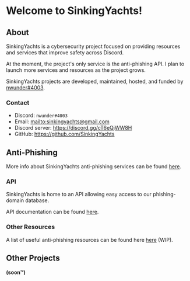 # Welcome to SinkingYachts!



## About

SinkingYachts is a cybersecurity project focused on providing resources and services that improve safety across Discord.

At the moment, the project's only service is the anti-phishing API. I plan to launch more services and resources as the
project grows.

SinkingYachts projects are developed, maintained, hosted, and funded by [nwunder#4003](https://nwunder.com).


### Contact

- Discord: ``nwunder#4003``
- Email: <mailto:sinkingyachts@gmail.com>
- Discord server: <https://discord.gg/cT6eQjWW8H>
- GitHub: <https://github.com/SinkingYachts>



## Anti-Phishing

More info about SinkingYachts anti-phishing services can be found [here](/services).


### API

SinkingYachts is home to an API allowing easy access to our phishing-domain database.

API documentation can be found [here](https://api.sinking.yachts/docs).


### Other Resources

A list of useful anti-phishing resources can be found here [here](/resources) (WIP).


## Other Projects

**(soon™)**